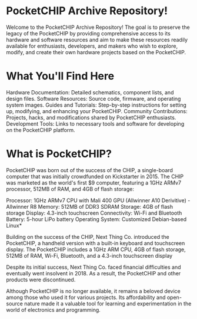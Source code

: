 # PocketCHIP Archive Repository!
Welcome to the PocketCHIP Archive Repository! The goal is to preserve the legacy of the PocketCHIP by providing comprehensive access to its hardware and software resources and aim to make these resources readily available for enthusiasts, developers, and makers who wish to explore, modify, and create their own hardware projects based on the PocketCHIP.

# What You'll Find Here
Hardware Documentation: Detailed schematics, component lists, and design files.
Software Resources: Source code, firmware, and operating system images.
Guides and Tutorials: Step-by-step instructions for setting up, modifying, and enhancing your PocketCHIP.
Community Contributions: Projects, hacks, and modifications shared by PocketCHIP enthusiasts.
Development Tools: Links to necessary tools and software for developing on the PocketCHIP platform.

# What is PocketCHIP?
PocketCHIP was born out of the success of the CHIP, a single-board computer that was initially crowdfunded on Kickstarter in 2015. The CHIP was marketed as the world's first $9 computer, featuring a 1GHz ARMv7 processor, 512MB of RAM, and 4GB of flash storage:

Processor: 1GHz ARMv7 CPU with Mali 400 GPU (Allwinner A10 Derivitive) - Allwinner R8 
Memory: 512MB of DDR3 SDRAM
Storage: 4GB of flash storage
Display: 4.3-inch touchscreen
Connectivity: Wi-Fi and Bluetooth
Battery: 5-hour LiPo battery
Operating System: Customized Debian-based Linux*

Building on the success of the CHIP, Next Thing Co. introduced the PocketCHIP, a handheld version with a built-in keyboard and touchscreen display. The PocketCHIP includes a 1GHz ARM CPU, 4GB of flash storage, 512MB of RAM, Wi-Fi, Bluetooth, and a 4.3-inch touchscreen display

Despite its initial success, Next Thing Co. faced financial difficulties and eventually went insolvent in 2018. As a result, the PocketCHIP and other products were discontinued.

Although PocketCHIP is no longer available, it remains a beloved device among those who used it for various projects. Its affordability and open-source nature made it a valuable tool for learning and experimentation in the world of electronics and programming.
